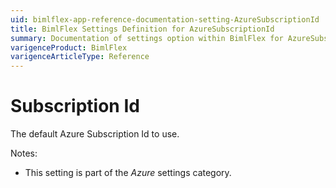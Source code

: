 ```yaml
---
uid: bimlflex-app-reference-documentation-setting-AzureSubscriptionId
title: BimlFlex Settings Definition for AzureSubscriptionId
summary: Documentation of settings option within BimlFlex for AzureSubscriptionId
varigenceProduct: BimlFlex
varigenceArticleType: Reference
---
```


# Subscription Id

The default Azure Subscription Id to use.

Notes:

* This setting is part of the *Azure* settings category.


